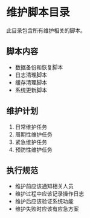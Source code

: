 # 维护脚本目录

此目录包含所有维护相关的脚本。

## 脚本内容

- 数据备份和恢复脚本
- 日志清理脚本
- 缓存清理脚本
- 系统更新脚本

## 维护计划

1. 日常维护任务
2. 周期性维护任务
3. 紧急维护任务
4. 预防性维护任务

## 执行规范

- 维护前应该通知相关人员
- 维护过程中应该记录操作日志
- 维护后应该验证系统功能
- 维护失败时应该有应急方案